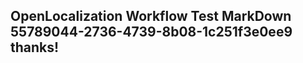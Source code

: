 <properties
ms.topic="hero-topic1"
ms.test1="hero-topic"
ms.test2="test"/>

## OpenLocalization Workflow Test MarkDown 55789044-2736-4739-8b08-1c251f3e0ee9 thanks!
